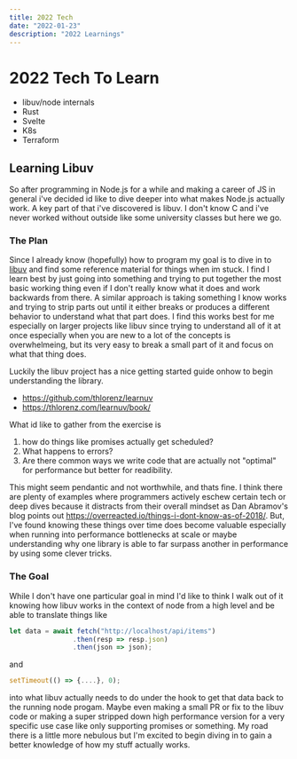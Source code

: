 ```yaml
---
title: 2022 Tech
date: "2022-01-23"
description: "2022 Learnings"
---
```


# 2022 Tech To Learn

- libuv/node internals
- Rust
- Svelte
- K8s
- Terraform


## Learning Libuv

So after programming in Node.js for a while and making a career of JS in general i've decided id like to dive deeper into what makes Node.js actually work. A key part of that i've discovered is libuv. I don't know C and i've never worked without outside like some university classes but here we go.


### The Plan 

Since I already know (hopefully) how to program my goal is to dive in to [libuv](https://github.com/libuv/libuv/tree/v1.x) and find some reference material for things when im stuck. I find I learn best by just going into something and trying to put together the most basic working thing even if I don't really know what it does and work backwards from there. A similar approach is taking something I know works and trying to strip parts out until it either breaks or produces a different behavior to understand what that part does. I find this works best for me especially on larger projects like libuv since trying to understand all of it at once especially when you are new to a lot of the concepts is overwhelmeing, but its very easy to break a small part of it and focus on what that thing does. 

Luckily the libuv project has a nice getting started guide onhow to begin understanding the library. 
- https://github.com/thlorenz/learnuv
- https://thlorenz.com/learnuv/book/

What id like to gather from the exercise is 
  1. how do things like promises actually get scheduled?
  2. What happens to errors?
  3. Are there common ways we write code that are actually not "optimal" for performance but better for readibility. 

This might seem pendantic and not worthwhile, and thats fine. I think there are plenty of examples where programmers actively eschew certain tech or deep dives because it distracts from their overall mindset as Dan Abramov's blog points out https://overreacted.io/things-i-dont-know-as-of-2018/. But, I've found knowing these things over time does become valuable especially when running into performance bottlenecks at scale or maybe understanding why one library is able to far surpass another in performance by using some clever tricks. 

### The Goal

While I don't have one particular goal in mind I'd like to think I walk out of it knowing how libuv works in the context of node from a high level and be able to translate things like 

```js
let data = await fetch("http://localhost/api/items")
                .then(resp => resp.json)
                .then(json => json);
```
and 

```js
setTimeout(() => {....}, 0);
```

into what libuv actually needs to do under the hook to get that data back to the running node progam. Maybe even making a small PR or fix to the libuv code or making a super stripped down high performance version for a very specific use case like only supporting promises or something. My road there is a little more nebulous but I'm excited to begin diving in to gain a better knowledge of how my stuff actually works. 